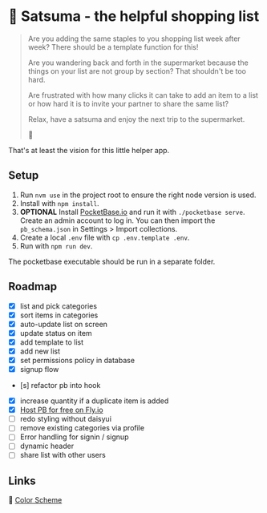# 🍊 Satsuma - the helpful shopping list

> Are you adding the same staples to you shopping list week after week? There should be a template function for this!
>
> Are you wandering back and forth in the supermarket because the things on your list are not group by section? That shouldn't be too hard.
>
> Are frustrated with how many clicks it can take to add an item to a list or how hard it is to invite your partner to share the same list?
>
> Relax, have a satsuma and enjoy the next trip to the supermarket.
>
> 🍊

That's at least the vision for this little helper app.

## Setup

1. Run `nvm use` in the project root to ensure the right node version is used.
2. Install with `npm install`.
3. **OPTIONAL** Install [PocketBase.io](https://pocketbase.io/) and run it with `./pocketbase serve`.
Create an admin account to log in. You can then import the `pb_schema.json` in Settings > Import collections.
4. Create a local `.env` file with `cp .env.template .env`.
5. Run with `npm run dev`.

The pocketbase executable should be run in a separate folder.

## Roadmap

- [x] list and pick categories
- [x] sort items in categories
- [x] auto-update list on screen
- [x] update status on item
- [x] add template to list
- [x] add new list
- [x] set permissions policy in database
- [x] signup flow
- [s] refactor pb into hook
- [x] increase quantity if a duplicate item is added
- [x] [Host PB for free on Fly.io](https://github.com/pocketbase/pocketbase/discussions/537)
- [ ] redo styling without daisyui
- [ ] remove existing categories via profile
- [ ] Error handling for signin / signup
- [ ] dynamic header
- [ ] share list with other users

## Links

🎨 [Color Scheme](https://colorhunt.co/palette/cdf0eaf9f9f9f7dbf0beaee2)
